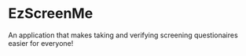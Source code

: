 # EzScreenMe
An application that makes taking and verifying screening questionaires easier for everyone!
